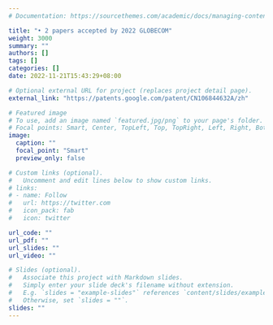 ```yaml
---
# Documentation: https://sourcethemes.com/academic/docs/managing-content/

title: "• 2 papers accepted by 2022 GLOBECOM"
weight: 3000
summary: ""
authors: []
tags: []
categories: []
date: 2022-11-21T15:43:29+08:00

# Optional external URL for project (replaces project detail page).
external_link: "https://patents.google.com/patent/CN106844632A/zh"

# Featured image
# To use, add an image named `featured.jpg/png` to your page's folder.
# Focal points: Smart, Center, TopLeft, Top, TopRight, Left, Right, BottomLeft, Bottom, BottomRight.
image:
  caption: ""
  focal_point: "Smart"
  preview_only: false

# Custom links (optional).
#   Uncomment and edit lines below to show custom links.
# links:
# - name: Follow
#   url: https://twitter.com
#   icon_pack: fab
#   icon: twitter

url_code: ""
url_pdf: ""
url_slides: ""
url_video: ""

# Slides (optional).
#   Associate this project with Markdown slides.
#   Simply enter your slide deck's filename without extension.
#   E.g. `slides = "example-slides"` references `content/slides/example-slides.md`.
#   Otherwise, set `slides = ""`.
slides: ""
---
```

